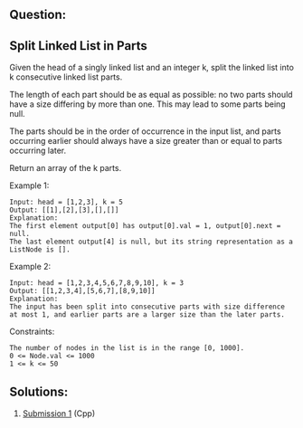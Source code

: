 ## Question:

## Split Linked List in Parts
Given the head of a singly linked list and an integer k, split the linked list into k consecutive linked list parts.

The length of each part should be as equal as possible: no two parts should have a size differing by more than one. This may lead to some parts being null.

The parts should be in the order of occurrence in the input list, and parts occurring earlier should always have a size greater than or equal to parts occurring later.

Return an array of the k parts.

 

Example 1:

    Input: head = [1,2,3], k = 5
    Output: [[1],[2],[3],[],[]]
    Explanation:
    The first element output[0] has output[0].val = 1, output[0].next = null.
    The last element output[4] is null, but its string representation as a ListNode is [].

Example 2:


    Input: head = [1,2,3,4,5,6,7,8,9,10], k = 3
    Output: [[1,2,3,4],[5,6,7],[8,9,10]]
    Explanation:
    The input has been split into consecutive parts with size difference at most 1, and earlier parts are a larger size than the later parts.
 

Constraints:

    The number of nodes in the list is in the range [0, 1000].
    0 <= Node.val <= 1000
    1 <= k <= 50

## Solutions:
1. [Submission 1](./solution1.cpp) (Cpp)